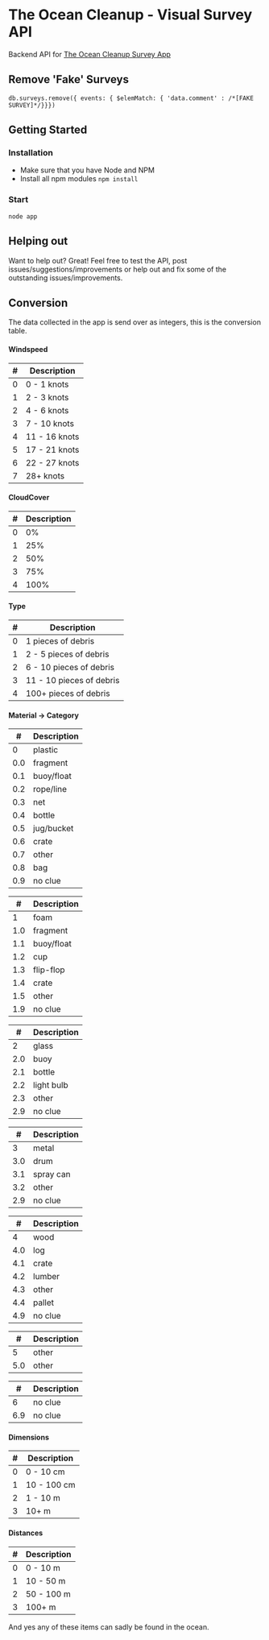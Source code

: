 # The Ocean Cleanup - Visual Survey API

Backend API for [The Ocean Cleanup Survey App](https://github.com/TheOceanCleanup/App)

## Remove 'Fake' Surveys

`db.surveys.remove({ events: { $elemMatch: { 'data.comment' : /*[FAKE SURVEY]*/}}})`

## Getting Started

### Installation

- Make sure that you have Node and NPM
- Install all npm modules `npm install`

### Start

`node app`

## Helping out

Want to help out? Great! Feel free to test the API, post issues/suggestions/improvements or help out and fix some of the outstanding issues/improvements.

## Conversion

The data collected in the app is send over as integers, this is the conversion table.

#### Windspeed

|#   | Description              |
|----|--------------------------|
|0   |  0 - 1 knots             |
|1   |  2 - 3 knots             |
|2   |  4 - 6 knots             |
|3   |  7 - 10 knots            |
|4   |  11 - 16 knots           |
|5   |  17 - 21 knots           |
|6   |  22 - 27 knots           |
|7   |  28+ knots               |

#### CloudCover

|#   | Description              |
|----|--------------------------|
|0   |  0%                      |
|1   |  25%                     |
|2   |  50%                     |
|3   |  75%                     |
|4   |  100%                    |

#### Type

|#   | Description              |
|----|--------------------------|
|0   |  1 pieces of debris      |
|1   |  2 - 5 pieces of debris  |
|2   |  6 - 10 pieces of debris |
|3   |  11 - 10 pieces of debris|
|4   |  100+ pieces of debris   |

#### Material -> Category
|#   | Description           |
|----|-----------------------|
|0   |  plastic              |
|0.0 |  fragment             |
|0.1 |  buoy/float           |
|0.2 |  rope/line            |
|0.3 |  net                  |
|0.4 |  bottle               |
|0.5 |  jug/bucket           |
|0.6 |  crate                |
|0.7 |  other                |
|0.8 |  bag                  |
|0.9 |  no clue              |

|#   | Description           |
|----|-----------------------|
|1   |  foam                 |
|1.0 |  fragment             |
|1.1 |  buoy/float           |
|1.2 |  cup                  |
|1.3 |  flip-flop            |
|1.4 |  crate                |
|1.5 |  other                |
|1.9 |  no clue              |

|#   | Description           |
|----|-----------------------|
|2   |  glass                |
|2.0 |  buoy                 |
|2.1 |  bottle               |
|2.2 |  light bulb           |
|2.3 |  other                |
|2.9 |  no clue              |

|#   | Description           |
|----|-----------------------|
|3   |  metal                |
|3.0 |  drum                 |
|3.1 |  spray can            |
|3.2 |  other                |
|2.9 |  no clue              |

|#   | Description           |
|----|-----------------------|
|4   |  wood                 |
|4.0 |  log                  |
|4.1 |  crate                |
|4.2 |  lumber               |
|4.3 |  other                |
|4.4 |  pallet               |
|4.9 |  no clue              |

|#   | Description           |
|----|-----------------------|
|5   |  other                |
|5.0 |  other                |

|#   | Description           |
|----|-----------------------|
|6   | no clue               |
|6.9 | no clue               |

#### Dimensions
|#   | Description             |
|----|-------------------------|
|0   |  0 - 10 cm              |
|1   |  10 - 100 cm            |
|2   |  1 - 10 m               |
|3   |  10+ m                  |

#### Distances
|#   | Description             |
|----|-------------------------|
|0   |  0 - 10 m               |
|1   |  10 - 50 m              |
|2   |  50 - 100 m             |
|3   |  100+ m                 |

And yes any of these items can sadly be found in the ocean.
